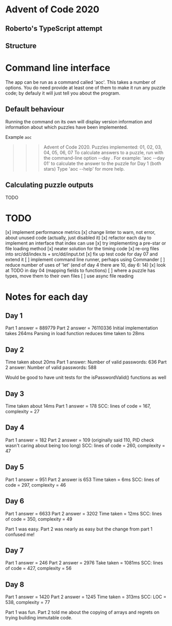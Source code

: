 # Advent of Code 2020
## Roberto's TypeScript attempt

## Structure

# Command line interface
The app can be run as a command called 'aoc'. This takes a number of options.
You do need provide at least one of them to make it run any puzzle code; by defauly it will just tell you about the program.

## Default behaviour
Running the command on its own will display version information and information about which puzzles have been implemented.

Example
`aoc`
>>> Advent of Code 2020.
>>> Puzzles implemented: 01, 02, 03, 04, 05, 06, 07
>>> To calculate answers to a puzzle, run with the command-line option --day <day>. For example:
>>> 'aoc --day 01'
>>> to calculate the answer to the puzzle for Day 1 (both stars)
>>> Type 'aoc --help' for more help.

## Calculating puzzle outputs
TODO

# TODO
[x] implement performance metrics
[x] change linter to warn, not error, about unused code (actually, just disabled it)
[x] refactor each day to implement an interface that index can use
[x] try implementing a pre-star or file loading method
[x] neater solution for the timing code
[x] re-org files into src/dd/index.ts + src/dd/input.txt
[x] fix up test code for day 07 and extend it
[ ] implement command line runner, perhaps using Commander
[ ] reduce number of uses of 'let' (end of day 4 there are 10, day 6: 14)
[x] look at TODO in day 04 (mapping fields to functions)
[ ] where a puzzle has types, move them to their own files
[ ] use async file reading

# Notes for each day
## Day 1
Part 1 answer = 889779
Part 2 answer = 76110336
Initial implementation takes 264ms
Parsing in load function reduces time taken to 28ms

## Day 2
Time taken about 20ms
Part 1 answer: Number of valid passwords: 636
Part 2 answer: Number of valid passwords: 588

Would be good to have unit tests for the isPasswordValid() functions as well

## Day 3
Time taken about 14ms
Part 1 answer = 178
SCC: lines of code = 167, complexity = 27

## Day 4
Part 1 answer = 182
Part 2 answer = 109 (originally said 110, PID check wasn't caring about being too long)
SCC: lines of code = 260, complexity = 47

## Day 5
Part 1 answer = 951
Part 2 answer is 653
Time taken = 6ms
SCC: lines of code = 297, complexity = 46

## Day 6
Part 1 answer = 6633
Part 2 answer = 3202
Time taken = 12ms
SCC: lines of code = 350, complexity = 49

Part 1 was easy. Part 2 was nearly as easy but the change from part 1 confused me!

## Day 7
Part 1 answer = 246
Part 2 answer = 2976
Take taken = 1081ms
SCC: lines of code = 427, complexity = 56

## Day 8
Part 1 answer = 1420
Part 2 answer = 1245
Time taken = 313ms
SCC: LOC = 538, complexity = 77

Part 1 was fun. Part 2 told me about the copying of arrays and regrets on trying building immutable code.
